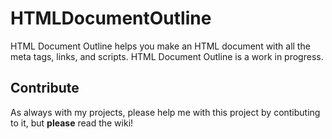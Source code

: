 # HTMLDocumentOutline
HTML Document Outline helps you make an HTML document with all the meta tags, links, and scripts.
HTML Document Outline is a work in progress.

## Contribute
As always with my projects, please help me with this project by contibuting to it, but **please** read the wiki!
